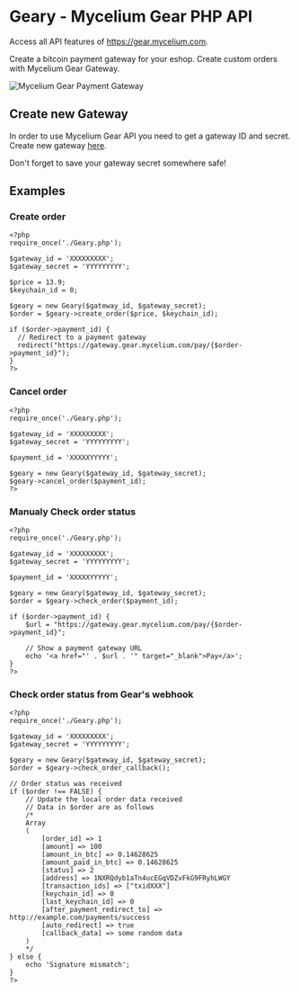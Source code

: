 # Geary - Mycelium Gear PHP API
Access all API features of https://gear.mycelium.com. 

Create a bitcoin payment gateway for your eshop. Create custom orders with Mycelium Gear Gateway.

![Mycelium Gear Payment Gateway](http://i.imgur.com/a79MjSo.png)

## Create new Gateway 
In order to use Mycelium Gear API you need to get a gateway ID and secret. Create new gateway [here](https://admin.gear.mycelium.com/gateways/new). 

Don't forget to save your gateway secret somewhere safe!

## Examples

### Create order
````
<?php
require_once('./Geary.php');

$gateway_id = 'XXXXXXXXX';
$gateway_secret = 'YYYYYYYYY';

$price = 13.9;
$keychain_id = 0;

$geary = new Geary($gateway_id, $gateway_secret);
$order = $geary->create_order($price, $keychain_id);

if ($order->payment_id) {
  // Redirect to a payment gateway
  redirect("https://gateway.gear.mycelium.com/pay/{$order->payment_id}");
}
?>
````

### Cancel order
````
<?php
require_once('./Geary.php');

$gateway_id = 'XXXXXXXXX';
$gateway_secret = 'YYYYYYYYY';

$payment_id = 'XXXXXYYYYY';

$geary = new Geary($gateway_id, $gateway_secret);
$geary->cancel_order($payment_id);
?>
````

### Manualy Check order status
````
<?php
require_once('./Geary.php');

$gateway_id = 'XXXXXXXXX';
$gateway_secret = 'YYYYYYYYY';

$payment_id = 'XXXXXYYYYY';

$geary = new Geary($gateway_id, $gateway_secret);
$order = $geary->check_order($payment_id);

if ($order->payment_id) {
    $url = "https://gateway.gear.mycelium.com/pay/{$order->payment_id}";
    
    // Show a payment gateway URL
    echo '<a href="' . $url . '" target="_blank">Pay</a>';
}
?>
````

### Check order status from Gear's webhook
````
<?php
require_once('./Geary.php');

$gateway_id = 'XXXXXXXXX';
$gateway_secret = 'YYYYYYYYY';

$geary = new Geary($gateway_id, $gateway_secret);
$order = $geary->check_order_callback();

// Order status was received
if ($order !== FALSE) {
    // Update the local order data received
    // Data in $order are as follows
    /*
    Array
    (
        [order_id] => 1
        [amount] => 100
        [amount_in_btc] => 0.14628625
        [amount_paid_in_btc] => 0.14628625
        [status] => 2
        [address] => 1NXRQdyb1aTn4ucEGqVDZvFkG9FRyhLWGY
        [transaction_ids] => ["txidXXX"]
        [keychain_id] => 0
        [last_keychain_id] => 0
        [after_payment_redirect_to] => http://example.com/payments/success
        [auto_redirect] => true
        [callback_data] => some random data
    )
    */
} else {
    echo 'Signature mismatch';
}
?>
````
